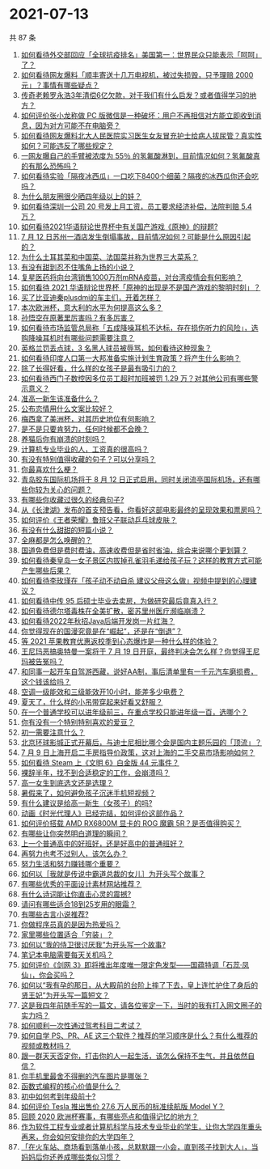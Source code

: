 # 2021-07-13

共 87 条

<!-- BEGIN -->
<!-- 最后更新时间 Tue Jul 13 2021 09:48:58 GMT+0800 (China Standard Time) -->

1. [如何看待外交部回应「全球抗疫排名」美国第一：世界民众只能表示「呵呵」了？](https://www.zhihu.com/question/471798111)
2. [如何看待网友爆料「顺丰寄送十几万电视机，被过失损毁，只予理赔 2000
   元」？事情有哪些疑点？](https://www.zhihu.com/question/458784986)
3. [传奇老赖罗永浩3年清偿6亿欠款，对于我们有什么启发？或者值得学习的地方？](https://www.zhihu.com/question/470804093)
4. [如何评价张小龙称做 PC
   版微信是一种破坏：用户不再相信对方能立即收到消息，因为对方可能不在电脑旁？](https://www.zhihu.com/question/471759055)
5. [如何看待网友爆料北大人民医院实习医生女友冒充护士给病人拔尿管？真实性如何？可能违反了哪些规定？](https://www.zhihu.com/question/471790162)
6. [一网友曝自己的手臂被浓度为 55％
   的氢氟酸淋到，目前情况如何？氢氟酸真的有那么恐怖吗？](https://www.zhihu.com/question/471598267)
7. [如何看待实验「隔夜冰西瓜」一口吃下8400个细菌？隔夜的冰西瓜你还会吃吗？](https://www.zhihu.com/question/471317641)
8. [为什么朋友圈很少晒四年级以上的娃？](https://www.zhihu.com/question/462953490)
9. [如何看待深圳一公司 20 号发上月工资，员工要求经济补偿，法院判赔 5.4
   万？](https://www.zhihu.com/question/471726471)
10. [如何看待2021华语辩论世界杯中有关国产游戏《原神》的辩题?](https://www.zhihu.com/question/471713998)
11. [7 月 12
    日苏州一酒店发生倒塌事故，目前情况如何？可能是什么原因引起的？](https://www.zhihu.com/question/471831440)
12. [为什么土耳其菜和中国菜、法国菜并称为世界三大菜系？](https://www.zhihu.com/question/68355022)
13. [有没有甜到忍不住嘴角上扬的小说？](https://www.zhihu.com/question/446148942)
14. [复星医药将向台湾销售1000万剂mRNA疫苗，对台湾疫情会有何影响？](https://www.zhihu.com/question/471631426)
15. [如何看待 2021
    华语辩论世界杯「原神的出现是不是国产游戏的黎明时刻」？](https://www.zhihu.com/question/471708835)
16. [买了比亚迪秦plusdmi的车主们，开着怎样？](https://www.zhihu.com/question/461272564)
17. [本次欧洲杯，意大利的水平为何提高这么多？](https://www.zhihu.com/question/470248238)
18. [孙悟空在原著里厉害吗？有多厉害？](https://www.zhihu.com/question/317829973)
19. [如何看待市场监管总局称「五成降噪耳机不达标，存在损伤听力的风险」，选购降噪耳机时有哪些问题需要注意？](https://www.zhihu.com/question/471794713)
20. [英格兰罚丢点球，3 名黑人球员被辱骂，如何看待这种现象？](https://www.zhihu.com/question/471779840)
21. [如何看待印度人口第一大邦准备实施计划生育政策？将产生什么影响？](https://www.zhihu.com/question/471723127)
22. [除了长得好看，什么样的女孩子是最有吸引力的？](https://www.zhihu.com/question/432679628)
23. [如何看待西门子数控因多位员工超时加班被罚 1.29
    万？对其他公司有哪些警示意义？](https://www.zhihu.com/question/471814227)
24. [准高一新生该准备什么？](https://www.zhihu.com/question/412812541)
25. [公布恋情用什么文案比较好？](https://www.zhihu.com/question/462399444)
26. [梅西拿了美洲杯，对其历史地位有何影响？](https://www.zhihu.com/question/471509448)
27. [是不是只要肯努力，任何时候都不会晚？](https://www.zhihu.com/question/468650216)
28. [养猫后你有崩溃的时刻吗？](https://www.zhihu.com/question/471478075)
29. [计算机专业毕业的人，工资真的很高吗？](https://www.zhihu.com/question/387896176)
30. [有没有特别值得收藏的句子？可以分享吗？](https://www.zhihu.com/question/470075209)
31. [你最喜欢什么梗？](https://www.zhihu.com/question/288135220)
32. [青岛胶东国际机场将于 8 月 12
    日正式启用，同时关闭流亭国际机场，还有哪些你较为关心的问题？](https://www.zhihu.com/question/471718633)
33. [有哪些你收藏过很久的经典句子?](https://www.zhihu.com/question/458504453)
34. [从《长津湖》发布的首支预告看，你看好这部电影最终的呈现效果和票房吗？](https://www.zhihu.com/question/471713940)
35. [如何评价《王者荣耀》鲁班父子联动乒乓球皮肤？](https://www.zhihu.com/question/470666998)
36. [有没有什么甜甜的短篇小说？](https://www.zhihu.com/question/337950627)
37. [全麻都是怎么唤醒的？](https://www.zhihu.com/question/466561520)
38. [国道免费但是费时费油，高速收费但是省时省油，综合来说哪个更划算？](https://www.zhihu.com/question/470118462)
39. [如何看待秦皇岛一女子景区内拔掉孔雀羽毛递给孩子玩？这样的教育方式可能产生哪些后果？](https://www.zhihu.com/question/471674496)
40. [如何看待李玫瑾在「孩子动不动自杀
    建议父母这么做」视频中提到的心理建议？](https://www.zhihu.com/question/471634095)
41. [如何看待中传 95 后硕士毕业去卖房，为做研究最后竟真入行？](https://www.zhihu.com/question/471727728)
42. [如何看待德尔塔毒株在全美扩散，密苏里州医疗濒临崩溃？](https://www.zhihu.com/question/471555278)
43. [如何看待2022年秋招Java后端开发岗一片红海？](https://www.zhihu.com/question/471105298)
44. [你觉得现在的国漫究竟是在“崛起”，还是在“倒退”？](https://www.zhihu.com/question/470428413)
45. [等 2021 苹果教育优惠返校季到心态爆炸是一种什么样的体验？](https://www.zhihu.com/question/471063336)
46. [王尼玛恶搞奥特曼一案将于 7 月 19
    日开庭，最终判决会怎么样？你觉得王尼玛被告冤吗？](https://www.zhihu.com/question/471139974)
47. [和同事一起开车自驾游西藏，说好AA制，事后清单里有一千元汽车磨损费，这个钱该给吗？](https://www.zhihu.com/question/465716749)
48. [空调一级能效和三级能效开10小时，能差多少电费？](https://www.zhihu.com/question/329341284)
49. [夏天了，什么样的小吊带穿起来好看又舒服？](https://www.zhihu.com/question/467022624)
50. [在一个普通学校可以进年级前三，在重点学校只能进年级一百，选哪个？](https://www.zhihu.com/question/461739253)
51. [你有没有一个特别特别喜欢的爱豆？](https://www.zhihu.com/question/471379389)
52. [初一需要注意什么？](https://www.zhihu.com/question/470961386)
53. [北京环球影城正式开幕后，与迪士尼相比哪个会是国内主题乐园的「顶流」？](https://www.zhihu.com/question/470467852)
54. [7 月 9
    日上海开启二手房指导价政策，这对上海的二手交易市场影响如何？](https://www.zhihu.com/question/471152148)
55. [如何看待 Steam 上《文明 6》白金版 44 元事件？](https://www.zhihu.com/question/471083947)
56. [裸辞半年，找不到合适稳定的工作，会崩溃吗？](https://www.zhihu.com/question/470055976)
57. [高一女生到底选文还是选理？](https://www.zhihu.com/question/462365131)
58. [暑假来了，如何避免孩子沉迷手机短视频？](https://www.zhihu.com/question/471097062)
59. [有什么建议是给高一新生（女孩子）的吗?](https://www.zhihu.com/question/470497705)
60. [动画《时光代理人》已经完结，如何评价这部作品？](https://www.zhihu.com/question/470959705)
61. [如何评价搭载 AMD RX6800M 显卡的 ROG 魔霸
    5R？是否值得购买？](https://www.zhihu.com/question/471650688)
62. [有哪些让你突然明白道理的瞬间？](https://www.zhihu.com/question/63810094)
63. [上一个普通高中的好班好，还是好高中的普通班好？](https://www.zhihu.com/question/471616938)
64. [再努力也考不过别人，该怎么办？](https://www.zhihu.com/question/470612132)
65. [努力生活和努力赚钱哪个重要？](https://www.zhihu.com/question/469544195)
66. [如何以［我就是传说中霸道总裁的女儿］为开头写个故事？](https://www.zhihu.com/question/455867035)
67. [有哪些优秀的平面设计素材网站推荐？](https://www.zhihu.com/question/20396362)
68. [有什么诗词能让你直击心灵的震撼?](https://www.zhihu.com/question/469866078)
69. [请问有哪些适合18到25岁用的眼霜？](https://www.zhihu.com/question/322847034)
70. [有哪些古言小说推荐?](https://www.zhihu.com/question/407505153)
71. [你做程序员真的是因为热爱吗？](https://www.zhihu.com/question/453885905)
72. [家里哪些位置适合「穷装」？](https://www.zhihu.com/question/441324496)
73. [如何以“我的侍卫很讨厌我”为开头写一个故事?](https://www.zhihu.com/question/440852420)
74. [笔记本电脑需要每天关机吗？](https://www.zhihu.com/question/424633596)
75. [如何评价《剑网
    3》即将推出年度唯一限定色发型——国蕴特调「石蕊·凤仙」，你会买吗？](https://www.zhihu.com/question/471717436)
76. [如何以“我有孕的那日，从大殿前的台阶上摔了下去，皇上连忙护住了身后的贤王妃”为开头写一篇短文？](https://www.zhihu.com/question/424583928)
77. [这是我四年前随手写的一篇文，请各位鉴定一下，当时的我有打入网文圈子的实力吗？](https://www.zhihu.com/question/471660118)
78. [如何顺利一次性通过驾考科目二考试？](https://www.zhihu.com/question/24518251)
79. [如何自学 PS、PR、AE
    这三个软件？推荐的学习顺序是什么？有什么推荐的视频或教材吗？](https://www.zhihu.com/question/38197869)
80. [跟一群天天否定你，打击你的人一起生活，该怎么保持不生气，并且依然自信？](https://www.zhihu.com/question/470883728)
81. [你手机里最舍不得删的汽车图片是哪张？](https://www.zhihu.com/question/468845093)
82. [函数式编程的核心价值是什么？](https://www.zhihu.com/question/471098472)
83. [初中如何考到年级前十?](https://www.zhihu.com/question/353434774)
84. [如何评价 Tesla 推出售价 27.6 万人民币的标准续航版 Model
    Y？](https://www.zhihu.com/question/470837546)
85. [回顾 2020 欧洲杯赛事，有哪些亮点和值得记忆的地方？](https://www.zhihu.com/question/471538861)
86. [作为软件工程专业或者计算机科学与技术专业毕业的学生，让你大学四年重头再来，你会如何安排你的大学四年？](https://www.zhihu.com/question/426053091)
87. [「在火车站、商场看到落单小孩，总默默跟一小会，直到孩子找到大人」，当妈妈后你还养成哪些类似习惯？](https://www.zhihu.com/question/471287409)

<!-- END -->

